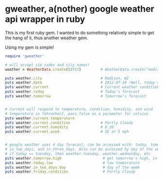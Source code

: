 gweather, a(nother) google weather api wrapper in ruby
======================================================

This is my first ruby gem. I wanted to do something relatively simple to get
the hang of it, thus another weather gem.


Using my gem is simple!

```ruby
require 'gweather'

# will accept zip codes and city names!
weather = WeatherData.create(53717)         # WeatherData.create("madison")

puts weather.city                           # Madison, WI
puts weather.date                           # 2012-07-10 (Well, today's date!)
puts weather.current                        # Current weather conditions
puts weather.today                          # Today's forecast
puts weather.tomorrow                       # Tomorrow's forecast


# Current will respond to temperature, condition, humidity, and wind
# temperature in fahrenheit, pass false as a parameter for celsius
puts weather.current.temperature 
puts weather.current.condition              # Partly Cloudy
puts weather.current.humidity               # 0.39 
puts weather.current.wind                   # SE at 5 mph


# google weather uses 4 day forecast, can be accessed with: today, tomorrow,
# in_two_days, and in_three_days. Also can be accessed by day of the week:
# if today == tuesday, then weather.tuesday, weather.wednesday, etc
puts weather.tomorrow.high                   # get tomorrow's high, in F
puts weather.today.low                       # low temperature
puts weather.in_two_days.day                 # day of the week
puts weather.friday.condition                # Partly Cloudy
```